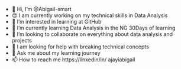 - 👋 Hi, I’m @Abigail-smart
- 😍 I am currently working on my technical skills in Data Analysis
- 👀 I’m interested in learning at GitHub
- 🌱 I’m currently learning Data Analysis in the NG 30Days of learning
- 💞️ I’m looking to collaborate on everything about data analysis and projects
- 💌 I am looking for help with breaking technical concepts
- 🤗 Ask me about my learning journey
- 📫 How to reach me https://linkedin/in/ ajayiabigail


